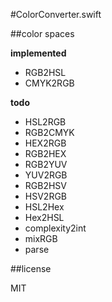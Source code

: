 #ColorConverter.swift

##color spaces

**implemented**

* RGB2HSL
* CMYK2RGB

**todo**

* HSL2RGB
* RGB2CMYK
* HEX2RGB
* RGB2HEX
* RGB2YUV
* YUV2RGB
* RGB2HSV
* HSV2RGB
* HSL2Hex
* Hex2HSL
* complexity2int
* mixRGB
* parse

##license

MIT
